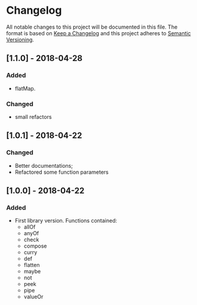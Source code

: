 # Changelog
All notable changes to this project will be documented in this file.
The format is based on [Keep a Changelog](http://keepachangelog.com/en/1.0.0/) and this project adheres to [Semantic Versioning](http://semver.org/spec/v2.0.0.html).

## [1.1.0] - 2018-04-28
### Added
- flatMap.
### Changed
- small refactors

## [1.0.1] - 2018-04-22
### Changed
- Better documentations;
- Refactored some function parameters

## [1.0.0] - 2018-04-22
### Added
- First library version. Functions contained:
  - allOf
  - anyOf
  - check
  - compose
  - curry
  - def
  - flatten
  - maybe
  - not
  - peek
  - pipe
  - valueOr
